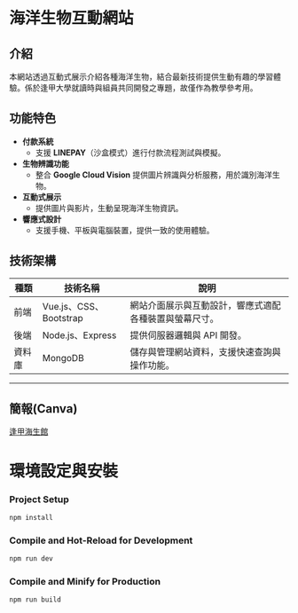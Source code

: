 # 海洋生物互動網站  

## 介紹  
本網站透過互動式展示介紹各種海洋生物，結合最新技術提供生動有趣的學習體驗。係於逢甲大學就讀時與組員共同開發之專題，故僅作為教學參考用。


## 功能特色  
- **付款系統**  
  - 支援 **LINEPAY**（沙盒模式）進行付款流程測試與模擬。  
- **生物辨識功能**  
  - 整合 **Google Cloud Vision** 提供圖片辨識與分析服務，用於識別海洋生物。  
- **互動式展示**  
  - 提供圖片與影片，生動呈現海洋生物資訊。  
- **響應式設計**  
  - 支援手機、平板與電腦裝置，提供一致的使用體驗。  


## 技術架構  
| 種類      | 技術名稱                   | 說明                                                                      |
|-----------|----------------------------|---------------------------------------------------------------------------|
| 前端      | Vue.js、CSS、Bootstrap     | 網站介面展示與互動設計，響應式適配各種裝置與螢幕尺寸。                     |
| 後端      | Node.js、Express           | 提供伺服器邏輯與 API 開發。                                               |
| 資料庫    | MongoDB                    | 儲存與管理網站資料，支援快速查詢與操作功能。                              |

---

## 簡報(Canva)  
[逢甲海生館](https://www.canva.com/design/DAGZ5yLzd6s/zfIzUUiJ_EHXlqoGw9Xw3g/edit?utm_content=DAGZ5yLzd6s&utm_campaign=designshare&utm_medium=link2&utm_source=sharebutton)



# 環境設定與安裝
### Project Setup

```sh
npm install
```

### Compile and Hot-Reload for Development

```sh
npm run dev
```

### Compile and Minify for Production

```sh
npm run build
```

